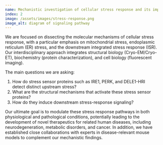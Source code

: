 ```yaml
---
name: Mechanistic investigation of cellular stress response and its implications in human disease
index: 2
image: /assets/images/stress-response.png
image_alt: diagram of signaling pathway
---
```

We are focused on dissecting the molecular mechanisms of cellular stress response, with a particular emphasis on mitochondrial stress, endoplasmic reticulum (ER) stress, and the downstream integrated stress response (ISR). Our interdisciplinary approach integrates structural biology (Cryo-EM/Cryo-ET), biochemistry (protein characterization), and cell biology (fluorescent imaging).

The main questions we are asking:
1.	How do stress sensor proteins such as IRE1, PERK, and DELE1-HRI detect distinct upstream stress?
2.	What are the structural mechanisms that activate these stress sensor proteins?
3.	How do they induce downstream stress-response signaling?
   
Our ultimate goal is to modulate these stress response pathways in both physiological and pathological conditions, potentially leading to the development of novel therapeutics for related human diseases, including neurodegeneration, metabolic disorders, and cancer. In addition, we have established close collaborations with experts in disease-relevant mouse models to complement our mechanistic findings.
